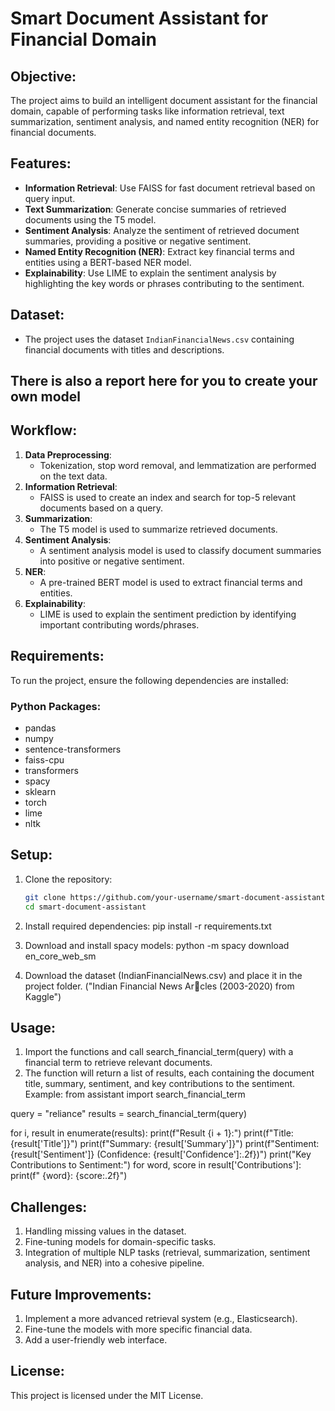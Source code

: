 # Smart Document Assistant for Financial Domain

## Objective:
The project aims to build an intelligent document assistant for the financial domain, capable of performing tasks like information retrieval, text summarization, sentiment analysis, and named entity recognition (NER) for financial documents.

## Features:
- **Information Retrieval**: Use FAISS for fast document retrieval based on query input.
- **Text Summarization**: Generate concise summaries of retrieved documents using the T5 model.
- **Sentiment Analysis**: Analyze the sentiment of retrieved document summaries, providing a positive or negative sentiment.
- **Named Entity Recognition (NER)**: Extract key financial terms and entities using a BERT-based NER model.
- **Explainability**: Use LIME to explain the sentiment analysis by highlighting the key words or phrases contributing to the sentiment.

## Dataset:
- The project uses the dataset `IndianFinancialNews.csv` containing financial documents with titles and descriptions.

## There is also a report here for you to create your own model

## Workflow:
1. **Data Preprocessing**:
   - Tokenization, stop word removal, and lemmatization are performed on the text data.
2. **Information Retrieval**:
   - FAISS is used to create an index and search for top-5 relevant documents based on a query.
3. **Summarization**:
   - The T5 model is used to summarize retrieved documents.
4. **Sentiment Analysis**:
   - A sentiment analysis model is used to classify document summaries into positive or negative sentiment.
5. **NER**:
   - A pre-trained BERT model is used to extract financial terms and entities.
6. **Explainability**:
   - LIME is used to explain the sentiment prediction by identifying important contributing words/phrases.

## Requirements:
To run the project, ensure the following dependencies are installed:

### Python Packages:
- pandas
- numpy
- sentence-transformers
- faiss-cpu
- transformers
- spacy
- sklearn
- torch
- lime
- nltk

## Setup:
1. Clone the repository:
   ```bash
   git clone https://github.com/your-username/smart-document-assistant.git
   cd smart-document-assistant

2. Install required dependencies:
   pip install -r requirements.txt

3. Download and install spacy models:
   python -m spacy download en_core_web_sm

4. Download the dataset (IndianFinancialNews.csv) and place it in the project folder. ("Indian Financial News Ar􀆟cles (2003-2020) from Kaggle")

## Usage:
1. Import the functions and call search_financial_term(query) with a financial term to retrieve relevant documents.
2. The function will return a list of results, each containing the document title, summary, sentiment, and key contributions to the sentiment.
Example: 
from assistant import search_financial_term

query = "reliance"
results = search_financial_term(query)

for i, result in enumerate(results):
    print(f"Result {i + 1}:")
    print(f"Title: {result['Title']}")
    print(f"Summary: {result['Summary']}")
    print(f"Sentiment: {result['Sentiment']} (Confidence: {result['Confidence']:.2f})")
    print("Key Contributions to Sentiment:")
    for word, score in result['Contributions']:
        print(f"  {word}: {score:.2f}")

## Challenges:
1. Handling missing values in the dataset.
2. Fine-tuning models for domain-specific tasks.
3. Integration of multiple NLP tasks (retrieval, summarization, sentiment analysis, and NER) into a cohesive pipeline.

## Future Improvements:
1. Implement a more advanced retrieval system (e.g., Elasticsearch).
2. Fine-tune the models with more specific financial data.
3. Add a user-friendly web interface.

## License:
This project is licensed under the MIT License.